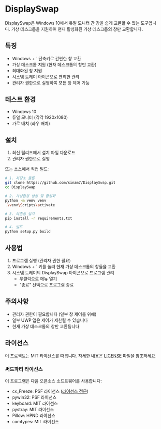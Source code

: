 # DisplaySwap

DisplaySwap은 Windows 10에서 듀얼 모니터 간 창을 쉽게 교환할 수 있는 도구입니다. 가상 데스크톱을 지원하여 현재 활성화된 가상 데스크톱의 창만 교환합니다.

## 특징

- Windows + ` 단축키로 간편한 창 교환
- 가상 데스크톱 지원 (현재 데스크톱의 창만 교환)
- 최대화된 창 지원
- 시스템 트레이 아이콘으로 편리한 관리
- 관리자 권한으로 실행하여 모든 창 제어 가능

## 테스트 환경

- Windows 10
- 듀얼 모니터 (각각 1920x1080)
- 가로 배치 (좌우 배치)

## 설치

1. 최신 릴리즈에서 설치 파일 다운로드
2. 관리자 권한으로 실행

또는 소스에서 직접 빌드:

```bash
# 1. 저장소 클론
git clone https://github.com/sinam7/DisplaySwap.git
cd DisplaySwap

# 2. 가상환경 생성 및 활성화
python -m venv venv
.\venv\Scripts\activate

# 3. 의존성 설치
pip install -r requirements.txt

# 4. 빌드
python setup.py build
```

## 사용법

1. 프로그램 실행 (관리자 권한 필요)
2. Windows + ` 키를 눌러 현재 가상 데스크톱의 창들을 교환
3. 시스템 트레이의 DisplaySwap 아이콘으로 프로그램 관리
   - 우클릭으로 메뉴 열기
   - "종료" 선택으로 프로그램 종료

## 주의사항

- 관리자 권한이 필요합니다 (일부 창 제어를 위해)
- 일부 UWP 앱은 제어가 제한될 수 있습니다
- 현재 가상 데스크톱의 창만 교환됩니다

## 라이선스

이 프로젝트는 MIT 라이선스를 따릅니다. 자세한 내용은 [LICENSE](LICENSE) 파일을 참조하세요.

### 써드파티 라이선스

이 프로그램은 다음 오픈소스 소프트웨어를 사용합니다:

- cx_Freeze: PSF 라이선스 ([라이선스 전문](build/exe.win-amd64-3.11/frozen_application_license.txt))
- pywin32: PSF 라이선스
- keyboard: MIT 라이선스
- pystray: MIT 라이선스
- Pillow: HPND 라이선스
- comtypes: MIT 라이선스 